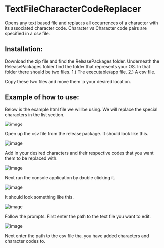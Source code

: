 # TextFileCharacterCodeReplacer
Opens any text based file and replaces all occurrences of a character with its associated character code. Character vs Character code pairs are specified in a csv file.

## Installation:
Download the zip file and find the ReleasePackages folder. Underneath the ReleasePackages folder find the folder that represents your OS. In that folder there should be two files.
1.) The executable/app file.
2.) A csv file.

Copy these two files and move them to your desired location.

## Example of how to use:
Below is the example html file we will be using. We will replace the special characters in the list section.

![image](https://user-images.githubusercontent.com/41290896/215285630-9ab740f2-51f5-4abd-a82f-7dbba545fdc5.png)

Open up the csv file from the release package. It should look like this.

![image](https://user-images.githubusercontent.com/41290896/215285578-b0870fab-5981-435a-960d-879ce87e36c5.png)

Add in your desired characters and their respective codes that you want them to be replaced with.

![image](https://user-images.githubusercontent.com/41290896/215285769-3bed7416-cffb-4325-bf37-04cf29ef0611.png)

Next run the console application by double clicking it.

![image](https://user-images.githubusercontent.com/41290896/215285975-afa8c312-9c60-45b0-b7f6-86b1854e988c.png)

It should look something like this. 

![image](https://user-images.githubusercontent.com/41290896/215286074-fe3ae3e9-e213-4e87-8ce6-164ddb9f77c6.png)

Follow the prompts. First enter the path to the text file you want to edit.

![image](https://user-images.githubusercontent.com/41290896/215286135-127db50e-509a-4418-8140-e61fb1fa9303.png)

Next enter the path to the csv file that you have added characters and character codes to.


